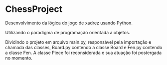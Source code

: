 # ChessProject
Desenvolvimento da lógica do jogo de xadrez usando Python.

Utilizando o paradigma de programação orientada a objetos.

Dividindo o projeto em arquivo main.py, responsável pela importação e chamada das classes, Board.py contendo a classe Board e Fen.py contendo a classe Fen. A classe Piece foi reconsiderada e sua atuação foi postergada no momento.
